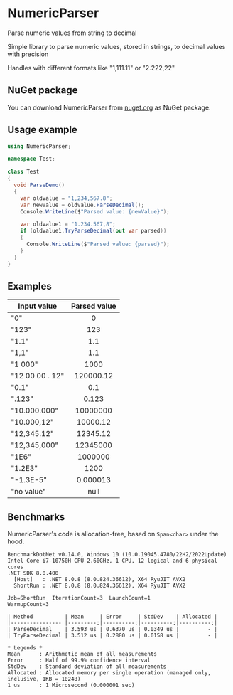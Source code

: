 # NumericParser
Parse numeric values from string to decimal

Simple library to parse numeric values, stored in strings, to decimal values with precision

Handles with different formats like "1,111.11" or "2.222,22"

## NuGet package

You can download NumericParser from [nuget.org](https://www.nuget.org/packages/NumericParser/) as NuGet package.

## Usage example

```csharp
using NumericParser;

namespace Test;

class Test
{
  void ParseDemo()
  {
    var oldvalue = "1,234,567.8";
    var newValue = oldvalue.ParseDecimal();
    Console.WriteLine($"Parsed value: {newValue}");

    var oldvalue1 = "1.234.567,8";
    if (oldvalue1.TryParseDecimal(out var parsed))
    {
      Console.WriteLine($"Parsed value: {parsed}");
    }
  }
}
```

## Examples

| Input value   | Parsed value  |
| ------------- |:-------------:|
|"0"			|		0		|
|"123"			|		123		|
|"1.1"			|		1.1		|
|"1,1"			|		1.1		|
|"1 000"		|		1000	|
|"12 00 00 . 12"|		120000.12|
|"0.1"			|		0.1		|
|".123"			|		0.123	|
|"10.000.000"	|		10000000|
|"10.000,12"	|		10000.12|
|"12,345.12"	|		12345.12|
|"12,345,000"	|		12345000|
|"1E6"			|		1000000	|
|"1.2E3"		|		1200	|
|"-1.3E-5"		|		0.000013|
|"no value"		|		null	|

## Benchmarks

NumericParser's code is allocation-free, based on `Span<char>` under the hood.

```
BenchmarkDotNet v0.14.0, Windows 10 (10.0.19045.4780/22H2/2022Update)
Intel Core i7-10750H CPU 2.60GHz, 1 CPU, 12 logical and 6 physical cores
.NET SDK 8.0.400
  [Host]   : .NET 8.0.8 (8.0.824.36612), X64 RyuJIT AVX2
  ShortRun : .NET 8.0.8 (8.0.824.36612), X64 RyuJIT AVX2

Job=ShortRun  IterationCount=3  LaunchCount=1
WarmupCount=3

| Method          | Mean     | Error     | StdDev    | Allocated |
|---------------- |---------:|----------:|----------:|----------:|
| ParseDecimal    | 3.593 us | 0.6370 us | 0.0349 us |         - |
| TryParseDecimal | 3.512 us | 0.2880 us | 0.0158 us |         - |

* Legends *
Mean      : Arithmetic mean of all measurements
Error     : Half of 99.9% confidence interval
StdDev    : Standard deviation of all measurements
Allocated : Allocated memory per single operation (managed only, inclusive, 1KB = 1024B)
1 us      : 1 Microsecond (0.000001 sec)
```
